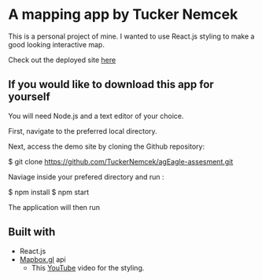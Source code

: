 # A mapping app by Tucker Nemcek

This is a personal project of mine. I wanted to use React.js styling to make a good looking interactive map.

Check out the deployed site [here](http://tucker-map.surge.sh/)

## If you would like to download this app for yourself

You will need Node.js and a text editor of your choice.

First, navigate to the preferred local directory.

Next, access the demo site by cloning the Github repository:

$ git clone https://github.com/TuckerNemcek/agEagle-assesment.git

Naviage inside your prefered directory and run :

$ npm install
$ npm start

The application will then run

## Built with

* React.js
* [Mapbox.gl](https://docs.mapbox.com/help/tutorials/getting-started-directions-api/)
  api
  * This [YouTube](https://www.youtube.com/watch?v=204C9yNeOYI&t=2s) video for the styling.
